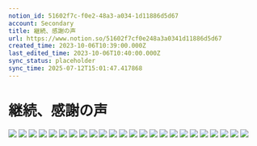 ```yaml
---
notion_id: 51602f7c-f0e2-48a3-a034-1d11886d5d67
account: Secondary
title: 継続、感謝の声
url: https://www.notion.so/51602f7cf0e248a3a0341d11886d5d67
created_time: 2023-10-06T10:39:00.000Z
last_edited_time: 2023-10-06T10:40:00.000Z
sync_status: placeholder
sync_time: 2025-07-12T15:01:47.417868
---
```

# 継続、感謝の声

![](https://prod-files-secure.s3.us-west-2.amazonaws.com/d58fe38c-a9d4-4466-aed9-85604b7b2c6d/f5410624-5d11-4325-a66e-08d9f35205c3/001.jpg?X-Amz-Algorithm=AWS4-HMAC-SHA256&X-Amz-Content-Sha256=UNSIGNED-PAYLOAD&X-Amz-Credential=ASIAZI2LB4664RE6PUG3%2F20250719%2Fus-west-2%2Fs3%2Faws4_request&X-Amz-Date=20250719T065757Z&X-Amz-Expires=3600&X-Amz-Security-Token=IQoJb3JpZ2luX2VjEIX%2F%2F%2F%2F%2F%2F%2F%2F%2F%2FwEaCXVzLXdlc3QtMiJHMEUCIFMO2i%2BRk9GR5ej3r3Ngl5SlR2D9mpDPTX5H%2FVdJUOoFAiEAy9ljw1ZBqyjA6rU8v8CjKgAM1y%2F%2FFwERTsGw3W8ARHIqiAQInv%2F%2F%2F%2F%2F%2F%2F%2F%2F%2FARAAGgw2Mzc0MjMxODM4MDUiDEdfNDgECfcw%2BVizcyrcA4WiFOQq8Nd3Sa3i7o6DONwKoIY5N%2BPEnVFrU4YqSGAOd9m19%2F8gxU35qUZmJWsXd%2FnMyvKHKG14H%2BnvRKSQ0KEWGDDJau7SIT0Izzfnt9xw4VkpLfts2Zhz1RqTxLKLcSfsYzq2W9F3VclZ97DYgxstUP49QP%2FOs0XSAf2jsp8vFnFZeSIanj6GeSlLNlqfgIidSxY8vH2lyeG6bqNThBrcWCt2oQIifCACdQ1Xp%2FkqNrd%2Bh7PZcw6haTKLurCncF5KyRAwyYvsLsibN6U2ljnAAA89ZjSC2rsfpV%2FMXkZjNXMOVIdHwKy1h0%2FhzdaOkbgAa%2BQ6y9PYM0LJsGgAfhdTU3nN7mx8MOh3Af5y0Ap25dWF2sDtW0krO48mHJ4RGIZMxxOC3QWHkIt6zP9N7gSuo73RsFMmYyTTbFcJNdOa5glArkoKv1nZu9CoclW0d2LU5RykkRcXIBcYW0MSdxd28CVHZhGGbKH0jHpwE%2FEqhMAzAr6xiMv9JN%2BssRVTevGTVvb8YJOB8BVGE5CzgQTpeSYG0OmjrCsFv0rUMfPVCWJPQ2LxOJrK9Kl3pMPXJoClXgq%2FaZeuDa9oeTX7gQukCGK41POMo7EYpvS%2BxDhTuqnXktWMmt%2FjvG%2BdMILG7MMGOqUBzuFZ7xkKjK8oOOMY1VdG00hUEuOARQYwqHvamh3%2BRzs%2B3VjQrh3Gl%2Fu0mGG8Zz5Fv%2BeQrzSD3cNkf55hn0w0%2FJmW0Dd0oHRriQ89h0RJBR4cbgvuusi3JpJEb7FSfZ0ueNdWyz6%2BH3OFx46icnQdN05Ko1fABtHOXPcZtagbhzv9D6rjdy3pkxCZk5ExMfbwL3yjWFj%2BPcuuVDLYqKEf2SXH%2FcNh&X-Amz-Signature=084068d9d81785da4fa9d51230a13d08ad9e1a007d5d1e111d771a612fd1ef8c&X-Amz-SignedHeaders=host&x-amz-checksum-mode=ENABLED&x-id=GetObject)
![](https://prod-files-secure.s3.us-west-2.amazonaws.com/d58fe38c-a9d4-4466-aed9-85604b7b2c6d/e653fc6a-ccb4-47d9-b55a-5d056064ec7b/002.jpg?X-Amz-Algorithm=AWS4-HMAC-SHA256&X-Amz-Content-Sha256=UNSIGNED-PAYLOAD&X-Amz-Credential=ASIAZI2LB4664RE6PUG3%2F20250719%2Fus-west-2%2Fs3%2Faws4_request&X-Amz-Date=20250719T065757Z&X-Amz-Expires=3600&X-Amz-Security-Token=IQoJb3JpZ2luX2VjEIX%2F%2F%2F%2F%2F%2F%2F%2F%2F%2FwEaCXVzLXdlc3QtMiJHMEUCIFMO2i%2BRk9GR5ej3r3Ngl5SlR2D9mpDPTX5H%2FVdJUOoFAiEAy9ljw1ZBqyjA6rU8v8CjKgAM1y%2F%2FFwERTsGw3W8ARHIqiAQInv%2F%2F%2F%2F%2F%2F%2F%2F%2F%2FARAAGgw2Mzc0MjMxODM4MDUiDEdfNDgECfcw%2BVizcyrcA4WiFOQq8Nd3Sa3i7o6DONwKoIY5N%2BPEnVFrU4YqSGAOd9m19%2F8gxU35qUZmJWsXd%2FnMyvKHKG14H%2BnvRKSQ0KEWGDDJau7SIT0Izzfnt9xw4VkpLfts2Zhz1RqTxLKLcSfsYzq2W9F3VclZ97DYgxstUP49QP%2FOs0XSAf2jsp8vFnFZeSIanj6GeSlLNlqfgIidSxY8vH2lyeG6bqNThBrcWCt2oQIifCACdQ1Xp%2FkqNrd%2Bh7PZcw6haTKLurCncF5KyRAwyYvsLsibN6U2ljnAAA89ZjSC2rsfpV%2FMXkZjNXMOVIdHwKy1h0%2FhzdaOkbgAa%2BQ6y9PYM0LJsGgAfhdTU3nN7mx8MOh3Af5y0Ap25dWF2sDtW0krO48mHJ4RGIZMxxOC3QWHkIt6zP9N7gSuo73RsFMmYyTTbFcJNdOa5glArkoKv1nZu9CoclW0d2LU5RykkRcXIBcYW0MSdxd28CVHZhGGbKH0jHpwE%2FEqhMAzAr6xiMv9JN%2BssRVTevGTVvb8YJOB8BVGE5CzgQTpeSYG0OmjrCsFv0rUMfPVCWJPQ2LxOJrK9Kl3pMPXJoClXgq%2FaZeuDa9oeTX7gQukCGK41POMo7EYpvS%2BxDhTuqnXktWMmt%2FjvG%2BdMILG7MMGOqUBzuFZ7xkKjK8oOOMY1VdG00hUEuOARQYwqHvamh3%2BRzs%2B3VjQrh3Gl%2Fu0mGG8Zz5Fv%2BeQrzSD3cNkf55hn0w0%2FJmW0Dd0oHRriQ89h0RJBR4cbgvuusi3JpJEb7FSfZ0ueNdWyz6%2BH3OFx46icnQdN05Ko1fABtHOXPcZtagbhzv9D6rjdy3pkxCZk5ExMfbwL3yjWFj%2BPcuuVDLYqKEf2SXH%2FcNh&X-Amz-Signature=507809dfa2ad2a910db81599099de8b2561574924e5531279ad4e2c6c8f7c3b5&X-Amz-SignedHeaders=host&x-amz-checksum-mode=ENABLED&x-id=GetObject)
![](https://prod-files-secure.s3.us-west-2.amazonaws.com/d58fe38c-a9d4-4466-aed9-85604b7b2c6d/b6d9ce8f-3d23-442c-9239-34863faf55f9/003.jpg?X-Amz-Algorithm=AWS4-HMAC-SHA256&X-Amz-Content-Sha256=UNSIGNED-PAYLOAD&X-Amz-Credential=ASIAZI2LB4664RE6PUG3%2F20250719%2Fus-west-2%2Fs3%2Faws4_request&X-Amz-Date=20250719T065757Z&X-Amz-Expires=3600&X-Amz-Security-Token=IQoJb3JpZ2luX2VjEIX%2F%2F%2F%2F%2F%2F%2F%2F%2F%2FwEaCXVzLXdlc3QtMiJHMEUCIFMO2i%2BRk9GR5ej3r3Ngl5SlR2D9mpDPTX5H%2FVdJUOoFAiEAy9ljw1ZBqyjA6rU8v8CjKgAM1y%2F%2FFwERTsGw3W8ARHIqiAQInv%2F%2F%2F%2F%2F%2F%2F%2F%2F%2FARAAGgw2Mzc0MjMxODM4MDUiDEdfNDgECfcw%2BVizcyrcA4WiFOQq8Nd3Sa3i7o6DONwKoIY5N%2BPEnVFrU4YqSGAOd9m19%2F8gxU35qUZmJWsXd%2FnMyvKHKG14H%2BnvRKSQ0KEWGDDJau7SIT0Izzfnt9xw4VkpLfts2Zhz1RqTxLKLcSfsYzq2W9F3VclZ97DYgxstUP49QP%2FOs0XSAf2jsp8vFnFZeSIanj6GeSlLNlqfgIidSxY8vH2lyeG6bqNThBrcWCt2oQIifCACdQ1Xp%2FkqNrd%2Bh7PZcw6haTKLurCncF5KyRAwyYvsLsibN6U2ljnAAA89ZjSC2rsfpV%2FMXkZjNXMOVIdHwKy1h0%2FhzdaOkbgAa%2BQ6y9PYM0LJsGgAfhdTU3nN7mx8MOh3Af5y0Ap25dWF2sDtW0krO48mHJ4RGIZMxxOC3QWHkIt6zP9N7gSuo73RsFMmYyTTbFcJNdOa5glArkoKv1nZu9CoclW0d2LU5RykkRcXIBcYW0MSdxd28CVHZhGGbKH0jHpwE%2FEqhMAzAr6xiMv9JN%2BssRVTevGTVvb8YJOB8BVGE5CzgQTpeSYG0OmjrCsFv0rUMfPVCWJPQ2LxOJrK9Kl3pMPXJoClXgq%2FaZeuDa9oeTX7gQukCGK41POMo7EYpvS%2BxDhTuqnXktWMmt%2FjvG%2BdMILG7MMGOqUBzuFZ7xkKjK8oOOMY1VdG00hUEuOARQYwqHvamh3%2BRzs%2B3VjQrh3Gl%2Fu0mGG8Zz5Fv%2BeQrzSD3cNkf55hn0w0%2FJmW0Dd0oHRriQ89h0RJBR4cbgvuusi3JpJEb7FSfZ0ueNdWyz6%2BH3OFx46icnQdN05Ko1fABtHOXPcZtagbhzv9D6rjdy3pkxCZk5ExMfbwL3yjWFj%2BPcuuVDLYqKEf2SXH%2FcNh&X-Amz-Signature=679db0605108ce881b45adfc329723511e7188356c52b7fb3e6f90f618b29bbe&X-Amz-SignedHeaders=host&x-amz-checksum-mode=ENABLED&x-id=GetObject)
![](https://prod-files-secure.s3.us-west-2.amazonaws.com/d58fe38c-a9d4-4466-aed9-85604b7b2c6d/1c5ab23b-6402-4801-92a5-1d08f1f33a8d/004.jpg?X-Amz-Algorithm=AWS4-HMAC-SHA256&X-Amz-Content-Sha256=UNSIGNED-PAYLOAD&X-Amz-Credential=ASIAZI2LB4664RE6PUG3%2F20250719%2Fus-west-2%2Fs3%2Faws4_request&X-Amz-Date=20250719T065757Z&X-Amz-Expires=3600&X-Amz-Security-Token=IQoJb3JpZ2luX2VjEIX%2F%2F%2F%2F%2F%2F%2F%2F%2F%2FwEaCXVzLXdlc3QtMiJHMEUCIFMO2i%2BRk9GR5ej3r3Ngl5SlR2D9mpDPTX5H%2FVdJUOoFAiEAy9ljw1ZBqyjA6rU8v8CjKgAM1y%2F%2FFwERTsGw3W8ARHIqiAQInv%2F%2F%2F%2F%2F%2F%2F%2F%2F%2FARAAGgw2Mzc0MjMxODM4MDUiDEdfNDgECfcw%2BVizcyrcA4WiFOQq8Nd3Sa3i7o6DONwKoIY5N%2BPEnVFrU4YqSGAOd9m19%2F8gxU35qUZmJWsXd%2FnMyvKHKG14H%2BnvRKSQ0KEWGDDJau7SIT0Izzfnt9xw4VkpLfts2Zhz1RqTxLKLcSfsYzq2W9F3VclZ97DYgxstUP49QP%2FOs0XSAf2jsp8vFnFZeSIanj6GeSlLNlqfgIidSxY8vH2lyeG6bqNThBrcWCt2oQIifCACdQ1Xp%2FkqNrd%2Bh7PZcw6haTKLurCncF5KyRAwyYvsLsibN6U2ljnAAA89ZjSC2rsfpV%2FMXkZjNXMOVIdHwKy1h0%2FhzdaOkbgAa%2BQ6y9PYM0LJsGgAfhdTU3nN7mx8MOh3Af5y0Ap25dWF2sDtW0krO48mHJ4RGIZMxxOC3QWHkIt6zP9N7gSuo73RsFMmYyTTbFcJNdOa5glArkoKv1nZu9CoclW0d2LU5RykkRcXIBcYW0MSdxd28CVHZhGGbKH0jHpwE%2FEqhMAzAr6xiMv9JN%2BssRVTevGTVvb8YJOB8BVGE5CzgQTpeSYG0OmjrCsFv0rUMfPVCWJPQ2LxOJrK9Kl3pMPXJoClXgq%2FaZeuDa9oeTX7gQukCGK41POMo7EYpvS%2BxDhTuqnXktWMmt%2FjvG%2BdMILG7MMGOqUBzuFZ7xkKjK8oOOMY1VdG00hUEuOARQYwqHvamh3%2BRzs%2B3VjQrh3Gl%2Fu0mGG8Zz5Fv%2BeQrzSD3cNkf55hn0w0%2FJmW0Dd0oHRriQ89h0RJBR4cbgvuusi3JpJEb7FSfZ0ueNdWyz6%2BH3OFx46icnQdN05Ko1fABtHOXPcZtagbhzv9D6rjdy3pkxCZk5ExMfbwL3yjWFj%2BPcuuVDLYqKEf2SXH%2FcNh&X-Amz-Signature=990631561478d4b26bd4d22119aaff0489549bf9398d97c2107976f82a4b7b73&X-Amz-SignedHeaders=host&x-amz-checksum-mode=ENABLED&x-id=GetObject)
![](https://prod-files-secure.s3.us-west-2.amazonaws.com/d58fe38c-a9d4-4466-aed9-85604b7b2c6d/c1743cb2-eea7-48a6-80a2-d0293812ddd7/005.jpg?X-Amz-Algorithm=AWS4-HMAC-SHA256&X-Amz-Content-Sha256=UNSIGNED-PAYLOAD&X-Amz-Credential=ASIAZI2LB4664RE6PUG3%2F20250719%2Fus-west-2%2Fs3%2Faws4_request&X-Amz-Date=20250719T065757Z&X-Amz-Expires=3600&X-Amz-Security-Token=IQoJb3JpZ2luX2VjEIX%2F%2F%2F%2F%2F%2F%2F%2F%2F%2FwEaCXVzLXdlc3QtMiJHMEUCIFMO2i%2BRk9GR5ej3r3Ngl5SlR2D9mpDPTX5H%2FVdJUOoFAiEAy9ljw1ZBqyjA6rU8v8CjKgAM1y%2F%2FFwERTsGw3W8ARHIqiAQInv%2F%2F%2F%2F%2F%2F%2F%2F%2F%2FARAAGgw2Mzc0MjMxODM4MDUiDEdfNDgECfcw%2BVizcyrcA4WiFOQq8Nd3Sa3i7o6DONwKoIY5N%2BPEnVFrU4YqSGAOd9m19%2F8gxU35qUZmJWsXd%2FnMyvKHKG14H%2BnvRKSQ0KEWGDDJau7SIT0Izzfnt9xw4VkpLfts2Zhz1RqTxLKLcSfsYzq2W9F3VclZ97DYgxstUP49QP%2FOs0XSAf2jsp8vFnFZeSIanj6GeSlLNlqfgIidSxY8vH2lyeG6bqNThBrcWCt2oQIifCACdQ1Xp%2FkqNrd%2Bh7PZcw6haTKLurCncF5KyRAwyYvsLsibN6U2ljnAAA89ZjSC2rsfpV%2FMXkZjNXMOVIdHwKy1h0%2FhzdaOkbgAa%2BQ6y9PYM0LJsGgAfhdTU3nN7mx8MOh3Af5y0Ap25dWF2sDtW0krO48mHJ4RGIZMxxOC3QWHkIt6zP9N7gSuo73RsFMmYyTTbFcJNdOa5glArkoKv1nZu9CoclW0d2LU5RykkRcXIBcYW0MSdxd28CVHZhGGbKH0jHpwE%2FEqhMAzAr6xiMv9JN%2BssRVTevGTVvb8YJOB8BVGE5CzgQTpeSYG0OmjrCsFv0rUMfPVCWJPQ2LxOJrK9Kl3pMPXJoClXgq%2FaZeuDa9oeTX7gQukCGK41POMo7EYpvS%2BxDhTuqnXktWMmt%2FjvG%2BdMILG7MMGOqUBzuFZ7xkKjK8oOOMY1VdG00hUEuOARQYwqHvamh3%2BRzs%2B3VjQrh3Gl%2Fu0mGG8Zz5Fv%2BeQrzSD3cNkf55hn0w0%2FJmW0Dd0oHRriQ89h0RJBR4cbgvuusi3JpJEb7FSfZ0ueNdWyz6%2BH3OFx46icnQdN05Ko1fABtHOXPcZtagbhzv9D6rjdy3pkxCZk5ExMfbwL3yjWFj%2BPcuuVDLYqKEf2SXH%2FcNh&X-Amz-Signature=0884e8462daa59b3cc1a3c3331f8b047ceb2344c23bcbde14237e94ad94f898c&X-Amz-SignedHeaders=host&x-amz-checksum-mode=ENABLED&x-id=GetObject)
![](https://prod-files-secure.s3.us-west-2.amazonaws.com/d58fe38c-a9d4-4466-aed9-85604b7b2c6d/d24e7569-2e59-4a95-b60e-d933f211ba00/006.jpg?X-Amz-Algorithm=AWS4-HMAC-SHA256&X-Amz-Content-Sha256=UNSIGNED-PAYLOAD&X-Amz-Credential=ASIAZI2LB4664RE6PUG3%2F20250719%2Fus-west-2%2Fs3%2Faws4_request&X-Amz-Date=20250719T065757Z&X-Amz-Expires=3600&X-Amz-Security-Token=IQoJb3JpZ2luX2VjEIX%2F%2F%2F%2F%2F%2F%2F%2F%2F%2FwEaCXVzLXdlc3QtMiJHMEUCIFMO2i%2BRk9GR5ej3r3Ngl5SlR2D9mpDPTX5H%2FVdJUOoFAiEAy9ljw1ZBqyjA6rU8v8CjKgAM1y%2F%2FFwERTsGw3W8ARHIqiAQInv%2F%2F%2F%2F%2F%2F%2F%2F%2F%2FARAAGgw2Mzc0MjMxODM4MDUiDEdfNDgECfcw%2BVizcyrcA4WiFOQq8Nd3Sa3i7o6DONwKoIY5N%2BPEnVFrU4YqSGAOd9m19%2F8gxU35qUZmJWsXd%2FnMyvKHKG14H%2BnvRKSQ0KEWGDDJau7SIT0Izzfnt9xw4VkpLfts2Zhz1RqTxLKLcSfsYzq2W9F3VclZ97DYgxstUP49QP%2FOs0XSAf2jsp8vFnFZeSIanj6GeSlLNlqfgIidSxY8vH2lyeG6bqNThBrcWCt2oQIifCACdQ1Xp%2FkqNrd%2Bh7PZcw6haTKLurCncF5KyRAwyYvsLsibN6U2ljnAAA89ZjSC2rsfpV%2FMXkZjNXMOVIdHwKy1h0%2FhzdaOkbgAa%2BQ6y9PYM0LJsGgAfhdTU3nN7mx8MOh3Af5y0Ap25dWF2sDtW0krO48mHJ4RGIZMxxOC3QWHkIt6zP9N7gSuo73RsFMmYyTTbFcJNdOa5glArkoKv1nZu9CoclW0d2LU5RykkRcXIBcYW0MSdxd28CVHZhGGbKH0jHpwE%2FEqhMAzAr6xiMv9JN%2BssRVTevGTVvb8YJOB8BVGE5CzgQTpeSYG0OmjrCsFv0rUMfPVCWJPQ2LxOJrK9Kl3pMPXJoClXgq%2FaZeuDa9oeTX7gQukCGK41POMo7EYpvS%2BxDhTuqnXktWMmt%2FjvG%2BdMILG7MMGOqUBzuFZ7xkKjK8oOOMY1VdG00hUEuOARQYwqHvamh3%2BRzs%2B3VjQrh3Gl%2Fu0mGG8Zz5Fv%2BeQrzSD3cNkf55hn0w0%2FJmW0Dd0oHRriQ89h0RJBR4cbgvuusi3JpJEb7FSfZ0ueNdWyz6%2BH3OFx46icnQdN05Ko1fABtHOXPcZtagbhzv9D6rjdy3pkxCZk5ExMfbwL3yjWFj%2BPcuuVDLYqKEf2SXH%2FcNh&X-Amz-Signature=e77e55e2d4135683488b94db55163af0b846b43a39ee5605255529a3c032e1fe&X-Amz-SignedHeaders=host&x-amz-checksum-mode=ENABLED&x-id=GetObject)
![](https://prod-files-secure.s3.us-west-2.amazonaws.com/d58fe38c-a9d4-4466-aed9-85604b7b2c6d/9904c4e3-d964-491b-82de-9aa8ba95297b/007.jpg?X-Amz-Algorithm=AWS4-HMAC-SHA256&X-Amz-Content-Sha256=UNSIGNED-PAYLOAD&X-Amz-Credential=ASIAZI2LB4664RE6PUG3%2F20250719%2Fus-west-2%2Fs3%2Faws4_request&X-Amz-Date=20250719T065757Z&X-Amz-Expires=3600&X-Amz-Security-Token=IQoJb3JpZ2luX2VjEIX%2F%2F%2F%2F%2F%2F%2F%2F%2F%2FwEaCXVzLXdlc3QtMiJHMEUCIFMO2i%2BRk9GR5ej3r3Ngl5SlR2D9mpDPTX5H%2FVdJUOoFAiEAy9ljw1ZBqyjA6rU8v8CjKgAM1y%2F%2FFwERTsGw3W8ARHIqiAQInv%2F%2F%2F%2F%2F%2F%2F%2F%2F%2FARAAGgw2Mzc0MjMxODM4MDUiDEdfNDgECfcw%2BVizcyrcA4WiFOQq8Nd3Sa3i7o6DONwKoIY5N%2BPEnVFrU4YqSGAOd9m19%2F8gxU35qUZmJWsXd%2FnMyvKHKG14H%2BnvRKSQ0KEWGDDJau7SIT0Izzfnt9xw4VkpLfts2Zhz1RqTxLKLcSfsYzq2W9F3VclZ97DYgxstUP49QP%2FOs0XSAf2jsp8vFnFZeSIanj6GeSlLNlqfgIidSxY8vH2lyeG6bqNThBrcWCt2oQIifCACdQ1Xp%2FkqNrd%2Bh7PZcw6haTKLurCncF5KyRAwyYvsLsibN6U2ljnAAA89ZjSC2rsfpV%2FMXkZjNXMOVIdHwKy1h0%2FhzdaOkbgAa%2BQ6y9PYM0LJsGgAfhdTU3nN7mx8MOh3Af5y0Ap25dWF2sDtW0krO48mHJ4RGIZMxxOC3QWHkIt6zP9N7gSuo73RsFMmYyTTbFcJNdOa5glArkoKv1nZu9CoclW0d2LU5RykkRcXIBcYW0MSdxd28CVHZhGGbKH0jHpwE%2FEqhMAzAr6xiMv9JN%2BssRVTevGTVvb8YJOB8BVGE5CzgQTpeSYG0OmjrCsFv0rUMfPVCWJPQ2LxOJrK9Kl3pMPXJoClXgq%2FaZeuDa9oeTX7gQukCGK41POMo7EYpvS%2BxDhTuqnXktWMmt%2FjvG%2BdMILG7MMGOqUBzuFZ7xkKjK8oOOMY1VdG00hUEuOARQYwqHvamh3%2BRzs%2B3VjQrh3Gl%2Fu0mGG8Zz5Fv%2BeQrzSD3cNkf55hn0w0%2FJmW0Dd0oHRriQ89h0RJBR4cbgvuusi3JpJEb7FSfZ0ueNdWyz6%2BH3OFx46icnQdN05Ko1fABtHOXPcZtagbhzv9D6rjdy3pkxCZk5ExMfbwL3yjWFj%2BPcuuVDLYqKEf2SXH%2FcNh&X-Amz-Signature=076b5291b8811e0ffa5fcab561d63acd05f5d59aa0f2d558e3eeb2c766334360&X-Amz-SignedHeaders=host&x-amz-checksum-mode=ENABLED&x-id=GetObject)
![](https://prod-files-secure.s3.us-west-2.amazonaws.com/d58fe38c-a9d4-4466-aed9-85604b7b2c6d/10d59b9d-119f-433a-87e6-4145862b162a/008.jpg?X-Amz-Algorithm=AWS4-HMAC-SHA256&X-Amz-Content-Sha256=UNSIGNED-PAYLOAD&X-Amz-Credential=ASIAZI2LB4664RE6PUG3%2F20250719%2Fus-west-2%2Fs3%2Faws4_request&X-Amz-Date=20250719T065757Z&X-Amz-Expires=3600&X-Amz-Security-Token=IQoJb3JpZ2luX2VjEIX%2F%2F%2F%2F%2F%2F%2F%2F%2F%2FwEaCXVzLXdlc3QtMiJHMEUCIFMO2i%2BRk9GR5ej3r3Ngl5SlR2D9mpDPTX5H%2FVdJUOoFAiEAy9ljw1ZBqyjA6rU8v8CjKgAM1y%2F%2FFwERTsGw3W8ARHIqiAQInv%2F%2F%2F%2F%2F%2F%2F%2F%2F%2FARAAGgw2Mzc0MjMxODM4MDUiDEdfNDgECfcw%2BVizcyrcA4WiFOQq8Nd3Sa3i7o6DONwKoIY5N%2BPEnVFrU4YqSGAOd9m19%2F8gxU35qUZmJWsXd%2FnMyvKHKG14H%2BnvRKSQ0KEWGDDJau7SIT0Izzfnt9xw4VkpLfts2Zhz1RqTxLKLcSfsYzq2W9F3VclZ97DYgxstUP49QP%2FOs0XSAf2jsp8vFnFZeSIanj6GeSlLNlqfgIidSxY8vH2lyeG6bqNThBrcWCt2oQIifCACdQ1Xp%2FkqNrd%2Bh7PZcw6haTKLurCncF5KyRAwyYvsLsibN6U2ljnAAA89ZjSC2rsfpV%2FMXkZjNXMOVIdHwKy1h0%2FhzdaOkbgAa%2BQ6y9PYM0LJsGgAfhdTU3nN7mx8MOh3Af5y0Ap25dWF2sDtW0krO48mHJ4RGIZMxxOC3QWHkIt6zP9N7gSuo73RsFMmYyTTbFcJNdOa5glArkoKv1nZu9CoclW0d2LU5RykkRcXIBcYW0MSdxd28CVHZhGGbKH0jHpwE%2FEqhMAzAr6xiMv9JN%2BssRVTevGTVvb8YJOB8BVGE5CzgQTpeSYG0OmjrCsFv0rUMfPVCWJPQ2LxOJrK9Kl3pMPXJoClXgq%2FaZeuDa9oeTX7gQukCGK41POMo7EYpvS%2BxDhTuqnXktWMmt%2FjvG%2BdMILG7MMGOqUBzuFZ7xkKjK8oOOMY1VdG00hUEuOARQYwqHvamh3%2BRzs%2B3VjQrh3Gl%2Fu0mGG8Zz5Fv%2BeQrzSD3cNkf55hn0w0%2FJmW0Dd0oHRriQ89h0RJBR4cbgvuusi3JpJEb7FSfZ0ueNdWyz6%2BH3OFx46icnQdN05Ko1fABtHOXPcZtagbhzv9D6rjdy3pkxCZk5ExMfbwL3yjWFj%2BPcuuVDLYqKEf2SXH%2FcNh&X-Amz-Signature=c7c0c83129ff16a0a3c372f7126043304aa71618b9e0fa2ddd5a138dae8430ae&X-Amz-SignedHeaders=host&x-amz-checksum-mode=ENABLED&x-id=GetObject)
![](https://prod-files-secure.s3.us-west-2.amazonaws.com/d58fe38c-a9d4-4466-aed9-85604b7b2c6d/70d42585-b371-4830-91bf-f68e02924dcf/009.jpg?X-Amz-Algorithm=AWS4-HMAC-SHA256&X-Amz-Content-Sha256=UNSIGNED-PAYLOAD&X-Amz-Credential=ASIAZI2LB4664RE6PUG3%2F20250719%2Fus-west-2%2Fs3%2Faws4_request&X-Amz-Date=20250719T065757Z&X-Amz-Expires=3600&X-Amz-Security-Token=IQoJb3JpZ2luX2VjEIX%2F%2F%2F%2F%2F%2F%2F%2F%2F%2FwEaCXVzLXdlc3QtMiJHMEUCIFMO2i%2BRk9GR5ej3r3Ngl5SlR2D9mpDPTX5H%2FVdJUOoFAiEAy9ljw1ZBqyjA6rU8v8CjKgAM1y%2F%2FFwERTsGw3W8ARHIqiAQInv%2F%2F%2F%2F%2F%2F%2F%2F%2F%2FARAAGgw2Mzc0MjMxODM4MDUiDEdfNDgECfcw%2BVizcyrcA4WiFOQq8Nd3Sa3i7o6DONwKoIY5N%2BPEnVFrU4YqSGAOd9m19%2F8gxU35qUZmJWsXd%2FnMyvKHKG14H%2BnvRKSQ0KEWGDDJau7SIT0Izzfnt9xw4VkpLfts2Zhz1RqTxLKLcSfsYzq2W9F3VclZ97DYgxstUP49QP%2FOs0XSAf2jsp8vFnFZeSIanj6GeSlLNlqfgIidSxY8vH2lyeG6bqNThBrcWCt2oQIifCACdQ1Xp%2FkqNrd%2Bh7PZcw6haTKLurCncF5KyRAwyYvsLsibN6U2ljnAAA89ZjSC2rsfpV%2FMXkZjNXMOVIdHwKy1h0%2FhzdaOkbgAa%2BQ6y9PYM0LJsGgAfhdTU3nN7mx8MOh3Af5y0Ap25dWF2sDtW0krO48mHJ4RGIZMxxOC3QWHkIt6zP9N7gSuo73RsFMmYyTTbFcJNdOa5glArkoKv1nZu9CoclW0d2LU5RykkRcXIBcYW0MSdxd28CVHZhGGbKH0jHpwE%2FEqhMAzAr6xiMv9JN%2BssRVTevGTVvb8YJOB8BVGE5CzgQTpeSYG0OmjrCsFv0rUMfPVCWJPQ2LxOJrK9Kl3pMPXJoClXgq%2FaZeuDa9oeTX7gQukCGK41POMo7EYpvS%2BxDhTuqnXktWMmt%2FjvG%2BdMILG7MMGOqUBzuFZ7xkKjK8oOOMY1VdG00hUEuOARQYwqHvamh3%2BRzs%2B3VjQrh3Gl%2Fu0mGG8Zz5Fv%2BeQrzSD3cNkf55hn0w0%2FJmW0Dd0oHRriQ89h0RJBR4cbgvuusi3JpJEb7FSfZ0ueNdWyz6%2BH3OFx46icnQdN05Ko1fABtHOXPcZtagbhzv9D6rjdy3pkxCZk5ExMfbwL3yjWFj%2BPcuuVDLYqKEf2SXH%2FcNh&X-Amz-Signature=4fae23be87cf442a3697a459cc7901505ec8bd1f29418d0c0f24820b95288f6a&X-Amz-SignedHeaders=host&x-amz-checksum-mode=ENABLED&x-id=GetObject)
![](https://prod-files-secure.s3.us-west-2.amazonaws.com/d58fe38c-a9d4-4466-aed9-85604b7b2c6d/0c6f5f95-c2ae-4ba9-b0c0-46413b5a0c4e/010.jpg?X-Amz-Algorithm=AWS4-HMAC-SHA256&X-Amz-Content-Sha256=UNSIGNED-PAYLOAD&X-Amz-Credential=ASIAZI2LB4664RE6PUG3%2F20250719%2Fus-west-2%2Fs3%2Faws4_request&X-Amz-Date=20250719T065757Z&X-Amz-Expires=3600&X-Amz-Security-Token=IQoJb3JpZ2luX2VjEIX%2F%2F%2F%2F%2F%2F%2F%2F%2F%2FwEaCXVzLXdlc3QtMiJHMEUCIFMO2i%2BRk9GR5ej3r3Ngl5SlR2D9mpDPTX5H%2FVdJUOoFAiEAy9ljw1ZBqyjA6rU8v8CjKgAM1y%2F%2FFwERTsGw3W8ARHIqiAQInv%2F%2F%2F%2F%2F%2F%2F%2F%2F%2FARAAGgw2Mzc0MjMxODM4MDUiDEdfNDgECfcw%2BVizcyrcA4WiFOQq8Nd3Sa3i7o6DONwKoIY5N%2BPEnVFrU4YqSGAOd9m19%2F8gxU35qUZmJWsXd%2FnMyvKHKG14H%2BnvRKSQ0KEWGDDJau7SIT0Izzfnt9xw4VkpLfts2Zhz1RqTxLKLcSfsYzq2W9F3VclZ97DYgxstUP49QP%2FOs0XSAf2jsp8vFnFZeSIanj6GeSlLNlqfgIidSxY8vH2lyeG6bqNThBrcWCt2oQIifCACdQ1Xp%2FkqNrd%2Bh7PZcw6haTKLurCncF5KyRAwyYvsLsibN6U2ljnAAA89ZjSC2rsfpV%2FMXkZjNXMOVIdHwKy1h0%2FhzdaOkbgAa%2BQ6y9PYM0LJsGgAfhdTU3nN7mx8MOh3Af5y0Ap25dWF2sDtW0krO48mHJ4RGIZMxxOC3QWHkIt6zP9N7gSuo73RsFMmYyTTbFcJNdOa5glArkoKv1nZu9CoclW0d2LU5RykkRcXIBcYW0MSdxd28CVHZhGGbKH0jHpwE%2FEqhMAzAr6xiMv9JN%2BssRVTevGTVvb8YJOB8BVGE5CzgQTpeSYG0OmjrCsFv0rUMfPVCWJPQ2LxOJrK9Kl3pMPXJoClXgq%2FaZeuDa9oeTX7gQukCGK41POMo7EYpvS%2BxDhTuqnXktWMmt%2FjvG%2BdMILG7MMGOqUBzuFZ7xkKjK8oOOMY1VdG00hUEuOARQYwqHvamh3%2BRzs%2B3VjQrh3Gl%2Fu0mGG8Zz5Fv%2BeQrzSD3cNkf55hn0w0%2FJmW0Dd0oHRriQ89h0RJBR4cbgvuusi3JpJEb7FSfZ0ueNdWyz6%2BH3OFx46icnQdN05Ko1fABtHOXPcZtagbhzv9D6rjdy3pkxCZk5ExMfbwL3yjWFj%2BPcuuVDLYqKEf2SXH%2FcNh&X-Amz-Signature=c4c161dc987f579ad4dd40d5ac5419390d215e61b84c56c4157dfa56023083cc&X-Amz-SignedHeaders=host&x-amz-checksum-mode=ENABLED&x-id=GetObject)
![](https://prod-files-secure.s3.us-west-2.amazonaws.com/d58fe38c-a9d4-4466-aed9-85604b7b2c6d/9fcdcd1d-78e5-46f9-b325-1e388c88cb36/011.jpg?X-Amz-Algorithm=AWS4-HMAC-SHA256&X-Amz-Content-Sha256=UNSIGNED-PAYLOAD&X-Amz-Credential=ASIAZI2LB4664RE6PUG3%2F20250719%2Fus-west-2%2Fs3%2Faws4_request&X-Amz-Date=20250719T065757Z&X-Amz-Expires=3600&X-Amz-Security-Token=IQoJb3JpZ2luX2VjEIX%2F%2F%2F%2F%2F%2F%2F%2F%2F%2FwEaCXVzLXdlc3QtMiJHMEUCIFMO2i%2BRk9GR5ej3r3Ngl5SlR2D9mpDPTX5H%2FVdJUOoFAiEAy9ljw1ZBqyjA6rU8v8CjKgAM1y%2F%2FFwERTsGw3W8ARHIqiAQInv%2F%2F%2F%2F%2F%2F%2F%2F%2F%2FARAAGgw2Mzc0MjMxODM4MDUiDEdfNDgECfcw%2BVizcyrcA4WiFOQq8Nd3Sa3i7o6DONwKoIY5N%2BPEnVFrU4YqSGAOd9m19%2F8gxU35qUZmJWsXd%2FnMyvKHKG14H%2BnvRKSQ0KEWGDDJau7SIT0Izzfnt9xw4VkpLfts2Zhz1RqTxLKLcSfsYzq2W9F3VclZ97DYgxstUP49QP%2FOs0XSAf2jsp8vFnFZeSIanj6GeSlLNlqfgIidSxY8vH2lyeG6bqNThBrcWCt2oQIifCACdQ1Xp%2FkqNrd%2Bh7PZcw6haTKLurCncF5KyRAwyYvsLsibN6U2ljnAAA89ZjSC2rsfpV%2FMXkZjNXMOVIdHwKy1h0%2FhzdaOkbgAa%2BQ6y9PYM0LJsGgAfhdTU3nN7mx8MOh3Af5y0Ap25dWF2sDtW0krO48mHJ4RGIZMxxOC3QWHkIt6zP9N7gSuo73RsFMmYyTTbFcJNdOa5glArkoKv1nZu9CoclW0d2LU5RykkRcXIBcYW0MSdxd28CVHZhGGbKH0jHpwE%2FEqhMAzAr6xiMv9JN%2BssRVTevGTVvb8YJOB8BVGE5CzgQTpeSYG0OmjrCsFv0rUMfPVCWJPQ2LxOJrK9Kl3pMPXJoClXgq%2FaZeuDa9oeTX7gQukCGK41POMo7EYpvS%2BxDhTuqnXktWMmt%2FjvG%2BdMILG7MMGOqUBzuFZ7xkKjK8oOOMY1VdG00hUEuOARQYwqHvamh3%2BRzs%2B3VjQrh3Gl%2Fu0mGG8Zz5Fv%2BeQrzSD3cNkf55hn0w0%2FJmW0Dd0oHRriQ89h0RJBR4cbgvuusi3JpJEb7FSfZ0ueNdWyz6%2BH3OFx46icnQdN05Ko1fABtHOXPcZtagbhzv9D6rjdy3pkxCZk5ExMfbwL3yjWFj%2BPcuuVDLYqKEf2SXH%2FcNh&X-Amz-Signature=f59dccda10e24c23ab526d66976a6e6e6a5535a0c4cbdfe9d7fe054d0e92bb1a&X-Amz-SignedHeaders=host&x-amz-checksum-mode=ENABLED&x-id=GetObject)
![](https://prod-files-secure.s3.us-west-2.amazonaws.com/d58fe38c-a9d4-4466-aed9-85604b7b2c6d/f945e1fd-bca4-431a-81ff-9c7d7b589a6a/012.jpg?X-Amz-Algorithm=AWS4-HMAC-SHA256&X-Amz-Content-Sha256=UNSIGNED-PAYLOAD&X-Amz-Credential=ASIAZI2LB4664RE6PUG3%2F20250719%2Fus-west-2%2Fs3%2Faws4_request&X-Amz-Date=20250719T065757Z&X-Amz-Expires=3600&X-Amz-Security-Token=IQoJb3JpZ2luX2VjEIX%2F%2F%2F%2F%2F%2F%2F%2F%2F%2FwEaCXVzLXdlc3QtMiJHMEUCIFMO2i%2BRk9GR5ej3r3Ngl5SlR2D9mpDPTX5H%2FVdJUOoFAiEAy9ljw1ZBqyjA6rU8v8CjKgAM1y%2F%2FFwERTsGw3W8ARHIqiAQInv%2F%2F%2F%2F%2F%2F%2F%2F%2F%2FARAAGgw2Mzc0MjMxODM4MDUiDEdfNDgECfcw%2BVizcyrcA4WiFOQq8Nd3Sa3i7o6DONwKoIY5N%2BPEnVFrU4YqSGAOd9m19%2F8gxU35qUZmJWsXd%2FnMyvKHKG14H%2BnvRKSQ0KEWGDDJau7SIT0Izzfnt9xw4VkpLfts2Zhz1RqTxLKLcSfsYzq2W9F3VclZ97DYgxstUP49QP%2FOs0XSAf2jsp8vFnFZeSIanj6GeSlLNlqfgIidSxY8vH2lyeG6bqNThBrcWCt2oQIifCACdQ1Xp%2FkqNrd%2Bh7PZcw6haTKLurCncF5KyRAwyYvsLsibN6U2ljnAAA89ZjSC2rsfpV%2FMXkZjNXMOVIdHwKy1h0%2FhzdaOkbgAa%2BQ6y9PYM0LJsGgAfhdTU3nN7mx8MOh3Af5y0Ap25dWF2sDtW0krO48mHJ4RGIZMxxOC3QWHkIt6zP9N7gSuo73RsFMmYyTTbFcJNdOa5glArkoKv1nZu9CoclW0d2LU5RykkRcXIBcYW0MSdxd28CVHZhGGbKH0jHpwE%2FEqhMAzAr6xiMv9JN%2BssRVTevGTVvb8YJOB8BVGE5CzgQTpeSYG0OmjrCsFv0rUMfPVCWJPQ2LxOJrK9Kl3pMPXJoClXgq%2FaZeuDa9oeTX7gQukCGK41POMo7EYpvS%2BxDhTuqnXktWMmt%2FjvG%2BdMILG7MMGOqUBzuFZ7xkKjK8oOOMY1VdG00hUEuOARQYwqHvamh3%2BRzs%2B3VjQrh3Gl%2Fu0mGG8Zz5Fv%2BeQrzSD3cNkf55hn0w0%2FJmW0Dd0oHRriQ89h0RJBR4cbgvuusi3JpJEb7FSfZ0ueNdWyz6%2BH3OFx46icnQdN05Ko1fABtHOXPcZtagbhzv9D6rjdy3pkxCZk5ExMfbwL3yjWFj%2BPcuuVDLYqKEf2SXH%2FcNh&X-Amz-Signature=6ca744d7882b33fc92dcc04d2c02f71bfb576fc7462f13ba6b2863f6a4941cb6&X-Amz-SignedHeaders=host&x-amz-checksum-mode=ENABLED&x-id=GetObject)
![](https://prod-files-secure.s3.us-west-2.amazonaws.com/d58fe38c-a9d4-4466-aed9-85604b7b2c6d/a200a2c9-1430-4750-8dd5-be7d67a025fa/013.jpg?X-Amz-Algorithm=AWS4-HMAC-SHA256&X-Amz-Content-Sha256=UNSIGNED-PAYLOAD&X-Amz-Credential=ASIAZI2LB4664RE6PUG3%2F20250719%2Fus-west-2%2Fs3%2Faws4_request&X-Amz-Date=20250719T065757Z&X-Amz-Expires=3600&X-Amz-Security-Token=IQoJb3JpZ2luX2VjEIX%2F%2F%2F%2F%2F%2F%2F%2F%2F%2FwEaCXVzLXdlc3QtMiJHMEUCIFMO2i%2BRk9GR5ej3r3Ngl5SlR2D9mpDPTX5H%2FVdJUOoFAiEAy9ljw1ZBqyjA6rU8v8CjKgAM1y%2F%2FFwERTsGw3W8ARHIqiAQInv%2F%2F%2F%2F%2F%2F%2F%2F%2F%2FARAAGgw2Mzc0MjMxODM4MDUiDEdfNDgECfcw%2BVizcyrcA4WiFOQq8Nd3Sa3i7o6DONwKoIY5N%2BPEnVFrU4YqSGAOd9m19%2F8gxU35qUZmJWsXd%2FnMyvKHKG14H%2BnvRKSQ0KEWGDDJau7SIT0Izzfnt9xw4VkpLfts2Zhz1RqTxLKLcSfsYzq2W9F3VclZ97DYgxstUP49QP%2FOs0XSAf2jsp8vFnFZeSIanj6GeSlLNlqfgIidSxY8vH2lyeG6bqNThBrcWCt2oQIifCACdQ1Xp%2FkqNrd%2Bh7PZcw6haTKLurCncF5KyRAwyYvsLsibN6U2ljnAAA89ZjSC2rsfpV%2FMXkZjNXMOVIdHwKy1h0%2FhzdaOkbgAa%2BQ6y9PYM0LJsGgAfhdTU3nN7mx8MOh3Af5y0Ap25dWF2sDtW0krO48mHJ4RGIZMxxOC3QWHkIt6zP9N7gSuo73RsFMmYyTTbFcJNdOa5glArkoKv1nZu9CoclW0d2LU5RykkRcXIBcYW0MSdxd28CVHZhGGbKH0jHpwE%2FEqhMAzAr6xiMv9JN%2BssRVTevGTVvb8YJOB8BVGE5CzgQTpeSYG0OmjrCsFv0rUMfPVCWJPQ2LxOJrK9Kl3pMPXJoClXgq%2FaZeuDa9oeTX7gQukCGK41POMo7EYpvS%2BxDhTuqnXktWMmt%2FjvG%2BdMILG7MMGOqUBzuFZ7xkKjK8oOOMY1VdG00hUEuOARQYwqHvamh3%2BRzs%2B3VjQrh3Gl%2Fu0mGG8Zz5Fv%2BeQrzSD3cNkf55hn0w0%2FJmW0Dd0oHRriQ89h0RJBR4cbgvuusi3JpJEb7FSfZ0ueNdWyz6%2BH3OFx46icnQdN05Ko1fABtHOXPcZtagbhzv9D6rjdy3pkxCZk5ExMfbwL3yjWFj%2BPcuuVDLYqKEf2SXH%2FcNh&X-Amz-Signature=1d1805b0609ef74ab497074d805b12fb153e19d5ffa2e7d48d771c73e25ea267&X-Amz-SignedHeaders=host&x-amz-checksum-mode=ENABLED&x-id=GetObject)
![](https://prod-files-secure.s3.us-west-2.amazonaws.com/d58fe38c-a9d4-4466-aed9-85604b7b2c6d/0b3247d9-fe80-4d75-bc4b-d93ab06892e4/014.jpg?X-Amz-Algorithm=AWS4-HMAC-SHA256&X-Amz-Content-Sha256=UNSIGNED-PAYLOAD&X-Amz-Credential=ASIAZI2LB4664RE6PUG3%2F20250719%2Fus-west-2%2Fs3%2Faws4_request&X-Amz-Date=20250719T065757Z&X-Amz-Expires=3600&X-Amz-Security-Token=IQoJb3JpZ2luX2VjEIX%2F%2F%2F%2F%2F%2F%2F%2F%2F%2FwEaCXVzLXdlc3QtMiJHMEUCIFMO2i%2BRk9GR5ej3r3Ngl5SlR2D9mpDPTX5H%2FVdJUOoFAiEAy9ljw1ZBqyjA6rU8v8CjKgAM1y%2F%2FFwERTsGw3W8ARHIqiAQInv%2F%2F%2F%2F%2F%2F%2F%2F%2F%2FARAAGgw2Mzc0MjMxODM4MDUiDEdfNDgECfcw%2BVizcyrcA4WiFOQq8Nd3Sa3i7o6DONwKoIY5N%2BPEnVFrU4YqSGAOd9m19%2F8gxU35qUZmJWsXd%2FnMyvKHKG14H%2BnvRKSQ0KEWGDDJau7SIT0Izzfnt9xw4VkpLfts2Zhz1RqTxLKLcSfsYzq2W9F3VclZ97DYgxstUP49QP%2FOs0XSAf2jsp8vFnFZeSIanj6GeSlLNlqfgIidSxY8vH2lyeG6bqNThBrcWCt2oQIifCACdQ1Xp%2FkqNrd%2Bh7PZcw6haTKLurCncF5KyRAwyYvsLsibN6U2ljnAAA89ZjSC2rsfpV%2FMXkZjNXMOVIdHwKy1h0%2FhzdaOkbgAa%2BQ6y9PYM0LJsGgAfhdTU3nN7mx8MOh3Af5y0Ap25dWF2sDtW0krO48mHJ4RGIZMxxOC3QWHkIt6zP9N7gSuo73RsFMmYyTTbFcJNdOa5glArkoKv1nZu9CoclW0d2LU5RykkRcXIBcYW0MSdxd28CVHZhGGbKH0jHpwE%2FEqhMAzAr6xiMv9JN%2BssRVTevGTVvb8YJOB8BVGE5CzgQTpeSYG0OmjrCsFv0rUMfPVCWJPQ2LxOJrK9Kl3pMPXJoClXgq%2FaZeuDa9oeTX7gQukCGK41POMo7EYpvS%2BxDhTuqnXktWMmt%2FjvG%2BdMILG7MMGOqUBzuFZ7xkKjK8oOOMY1VdG00hUEuOARQYwqHvamh3%2BRzs%2B3VjQrh3Gl%2Fu0mGG8Zz5Fv%2BeQrzSD3cNkf55hn0w0%2FJmW0Dd0oHRriQ89h0RJBR4cbgvuusi3JpJEb7FSfZ0ueNdWyz6%2BH3OFx46icnQdN05Ko1fABtHOXPcZtagbhzv9D6rjdy3pkxCZk5ExMfbwL3yjWFj%2BPcuuVDLYqKEf2SXH%2FcNh&X-Amz-Signature=17122d87f4e8e64857f460a2467315bf95b934f787e848342fd66a5dc1f3a1f6&X-Amz-SignedHeaders=host&x-amz-checksum-mode=ENABLED&x-id=GetObject)
![](https://prod-files-secure.s3.us-west-2.amazonaws.com/d58fe38c-a9d4-4466-aed9-85604b7b2c6d/f3ae5715-9cf2-463e-8c91-3d555775e7e4/015.jpg?X-Amz-Algorithm=AWS4-HMAC-SHA256&X-Amz-Content-Sha256=UNSIGNED-PAYLOAD&X-Amz-Credential=ASIAZI2LB4664RE6PUG3%2F20250719%2Fus-west-2%2Fs3%2Faws4_request&X-Amz-Date=20250719T065757Z&X-Amz-Expires=3600&X-Amz-Security-Token=IQoJb3JpZ2luX2VjEIX%2F%2F%2F%2F%2F%2F%2F%2F%2F%2FwEaCXVzLXdlc3QtMiJHMEUCIFMO2i%2BRk9GR5ej3r3Ngl5SlR2D9mpDPTX5H%2FVdJUOoFAiEAy9ljw1ZBqyjA6rU8v8CjKgAM1y%2F%2FFwERTsGw3W8ARHIqiAQInv%2F%2F%2F%2F%2F%2F%2F%2F%2F%2FARAAGgw2Mzc0MjMxODM4MDUiDEdfNDgECfcw%2BVizcyrcA4WiFOQq8Nd3Sa3i7o6DONwKoIY5N%2BPEnVFrU4YqSGAOd9m19%2F8gxU35qUZmJWsXd%2FnMyvKHKG14H%2BnvRKSQ0KEWGDDJau7SIT0Izzfnt9xw4VkpLfts2Zhz1RqTxLKLcSfsYzq2W9F3VclZ97DYgxstUP49QP%2FOs0XSAf2jsp8vFnFZeSIanj6GeSlLNlqfgIidSxY8vH2lyeG6bqNThBrcWCt2oQIifCACdQ1Xp%2FkqNrd%2Bh7PZcw6haTKLurCncF5KyRAwyYvsLsibN6U2ljnAAA89ZjSC2rsfpV%2FMXkZjNXMOVIdHwKy1h0%2FhzdaOkbgAa%2BQ6y9PYM0LJsGgAfhdTU3nN7mx8MOh3Af5y0Ap25dWF2sDtW0krO48mHJ4RGIZMxxOC3QWHkIt6zP9N7gSuo73RsFMmYyTTbFcJNdOa5glArkoKv1nZu9CoclW0d2LU5RykkRcXIBcYW0MSdxd28CVHZhGGbKH0jHpwE%2FEqhMAzAr6xiMv9JN%2BssRVTevGTVvb8YJOB8BVGE5CzgQTpeSYG0OmjrCsFv0rUMfPVCWJPQ2LxOJrK9Kl3pMPXJoClXgq%2FaZeuDa9oeTX7gQukCGK41POMo7EYpvS%2BxDhTuqnXktWMmt%2FjvG%2BdMILG7MMGOqUBzuFZ7xkKjK8oOOMY1VdG00hUEuOARQYwqHvamh3%2BRzs%2B3VjQrh3Gl%2Fu0mGG8Zz5Fv%2BeQrzSD3cNkf55hn0w0%2FJmW0Dd0oHRriQ89h0RJBR4cbgvuusi3JpJEb7FSfZ0ueNdWyz6%2BH3OFx46icnQdN05Ko1fABtHOXPcZtagbhzv9D6rjdy3pkxCZk5ExMfbwL3yjWFj%2BPcuuVDLYqKEf2SXH%2FcNh&X-Amz-Signature=9182011e4ea1cad77314c49a0f4ef9785fd9fbd7e82604761545e05a59e22d87&X-Amz-SignedHeaders=host&x-amz-checksum-mode=ENABLED&x-id=GetObject)
![](https://prod-files-secure.s3.us-west-2.amazonaws.com/d58fe38c-a9d4-4466-aed9-85604b7b2c6d/29de2517-90c2-4906-a5c1-b630fa859841/016.jpg?X-Amz-Algorithm=AWS4-HMAC-SHA256&X-Amz-Content-Sha256=UNSIGNED-PAYLOAD&X-Amz-Credential=ASIAZI2LB4664RE6PUG3%2F20250719%2Fus-west-2%2Fs3%2Faws4_request&X-Amz-Date=20250719T065757Z&X-Amz-Expires=3600&X-Amz-Security-Token=IQoJb3JpZ2luX2VjEIX%2F%2F%2F%2F%2F%2F%2F%2F%2F%2FwEaCXVzLXdlc3QtMiJHMEUCIFMO2i%2BRk9GR5ej3r3Ngl5SlR2D9mpDPTX5H%2FVdJUOoFAiEAy9ljw1ZBqyjA6rU8v8CjKgAM1y%2F%2FFwERTsGw3W8ARHIqiAQInv%2F%2F%2F%2F%2F%2F%2F%2F%2F%2FARAAGgw2Mzc0MjMxODM4MDUiDEdfNDgECfcw%2BVizcyrcA4WiFOQq8Nd3Sa3i7o6DONwKoIY5N%2BPEnVFrU4YqSGAOd9m19%2F8gxU35qUZmJWsXd%2FnMyvKHKG14H%2BnvRKSQ0KEWGDDJau7SIT0Izzfnt9xw4VkpLfts2Zhz1RqTxLKLcSfsYzq2W9F3VclZ97DYgxstUP49QP%2FOs0XSAf2jsp8vFnFZeSIanj6GeSlLNlqfgIidSxY8vH2lyeG6bqNThBrcWCt2oQIifCACdQ1Xp%2FkqNrd%2Bh7PZcw6haTKLurCncF5KyRAwyYvsLsibN6U2ljnAAA89ZjSC2rsfpV%2FMXkZjNXMOVIdHwKy1h0%2FhzdaOkbgAa%2BQ6y9PYM0LJsGgAfhdTU3nN7mx8MOh3Af5y0Ap25dWF2sDtW0krO48mHJ4RGIZMxxOC3QWHkIt6zP9N7gSuo73RsFMmYyTTbFcJNdOa5glArkoKv1nZu9CoclW0d2LU5RykkRcXIBcYW0MSdxd28CVHZhGGbKH0jHpwE%2FEqhMAzAr6xiMv9JN%2BssRVTevGTVvb8YJOB8BVGE5CzgQTpeSYG0OmjrCsFv0rUMfPVCWJPQ2LxOJrK9Kl3pMPXJoClXgq%2FaZeuDa9oeTX7gQukCGK41POMo7EYpvS%2BxDhTuqnXktWMmt%2FjvG%2BdMILG7MMGOqUBzuFZ7xkKjK8oOOMY1VdG00hUEuOARQYwqHvamh3%2BRzs%2B3VjQrh3Gl%2Fu0mGG8Zz5Fv%2BeQrzSD3cNkf55hn0w0%2FJmW0Dd0oHRriQ89h0RJBR4cbgvuusi3JpJEb7FSfZ0ueNdWyz6%2BH3OFx46icnQdN05Ko1fABtHOXPcZtagbhzv9D6rjdy3pkxCZk5ExMfbwL3yjWFj%2BPcuuVDLYqKEf2SXH%2FcNh&X-Amz-Signature=b8dbd738d3b7704c7c83d10d991238fa331a650f0b2fe157865af220315c32e1&X-Amz-SignedHeaders=host&x-amz-checksum-mode=ENABLED&x-id=GetObject)
![](https://prod-files-secure.s3.us-west-2.amazonaws.com/d58fe38c-a9d4-4466-aed9-85604b7b2c6d/477074fe-b0e3-424a-a914-6dde160ab900/017.jpg?X-Amz-Algorithm=AWS4-HMAC-SHA256&X-Amz-Content-Sha256=UNSIGNED-PAYLOAD&X-Amz-Credential=ASIAZI2LB4664RE6PUG3%2F20250719%2Fus-west-2%2Fs3%2Faws4_request&X-Amz-Date=20250719T065757Z&X-Amz-Expires=3600&X-Amz-Security-Token=IQoJb3JpZ2luX2VjEIX%2F%2F%2F%2F%2F%2F%2F%2F%2F%2FwEaCXVzLXdlc3QtMiJHMEUCIFMO2i%2BRk9GR5ej3r3Ngl5SlR2D9mpDPTX5H%2FVdJUOoFAiEAy9ljw1ZBqyjA6rU8v8CjKgAM1y%2F%2FFwERTsGw3W8ARHIqiAQInv%2F%2F%2F%2F%2F%2F%2F%2F%2F%2FARAAGgw2Mzc0MjMxODM4MDUiDEdfNDgECfcw%2BVizcyrcA4WiFOQq8Nd3Sa3i7o6DONwKoIY5N%2BPEnVFrU4YqSGAOd9m19%2F8gxU35qUZmJWsXd%2FnMyvKHKG14H%2BnvRKSQ0KEWGDDJau7SIT0Izzfnt9xw4VkpLfts2Zhz1RqTxLKLcSfsYzq2W9F3VclZ97DYgxstUP49QP%2FOs0XSAf2jsp8vFnFZeSIanj6GeSlLNlqfgIidSxY8vH2lyeG6bqNThBrcWCt2oQIifCACdQ1Xp%2FkqNrd%2Bh7PZcw6haTKLurCncF5KyRAwyYvsLsibN6U2ljnAAA89ZjSC2rsfpV%2FMXkZjNXMOVIdHwKy1h0%2FhzdaOkbgAa%2BQ6y9PYM0LJsGgAfhdTU3nN7mx8MOh3Af5y0Ap25dWF2sDtW0krO48mHJ4RGIZMxxOC3QWHkIt6zP9N7gSuo73RsFMmYyTTbFcJNdOa5glArkoKv1nZu9CoclW0d2LU5RykkRcXIBcYW0MSdxd28CVHZhGGbKH0jHpwE%2FEqhMAzAr6xiMv9JN%2BssRVTevGTVvb8YJOB8BVGE5CzgQTpeSYG0OmjrCsFv0rUMfPVCWJPQ2LxOJrK9Kl3pMPXJoClXgq%2FaZeuDa9oeTX7gQukCGK41POMo7EYpvS%2BxDhTuqnXktWMmt%2FjvG%2BdMILG7MMGOqUBzuFZ7xkKjK8oOOMY1VdG00hUEuOARQYwqHvamh3%2BRzs%2B3VjQrh3Gl%2Fu0mGG8Zz5Fv%2BeQrzSD3cNkf55hn0w0%2FJmW0Dd0oHRriQ89h0RJBR4cbgvuusi3JpJEb7FSfZ0ueNdWyz6%2BH3OFx46icnQdN05Ko1fABtHOXPcZtagbhzv9D6rjdy3pkxCZk5ExMfbwL3yjWFj%2BPcuuVDLYqKEf2SXH%2FcNh&X-Amz-Signature=7d4d9fc3e6a6268c6fb21220975b4fe9830a7eb2b9963775599761fbb6769f5e&X-Amz-SignedHeaders=host&x-amz-checksum-mode=ENABLED&x-id=GetObject)
![](https://prod-files-secure.s3.us-west-2.amazonaws.com/d58fe38c-a9d4-4466-aed9-85604b7b2c6d/0129a487-82ef-436c-be19-76d7dc33f9bd/018.jpg?X-Amz-Algorithm=AWS4-HMAC-SHA256&X-Amz-Content-Sha256=UNSIGNED-PAYLOAD&X-Amz-Credential=ASIAZI2LB4664RE6PUG3%2F20250719%2Fus-west-2%2Fs3%2Faws4_request&X-Amz-Date=20250719T065757Z&X-Amz-Expires=3600&X-Amz-Security-Token=IQoJb3JpZ2luX2VjEIX%2F%2F%2F%2F%2F%2F%2F%2F%2F%2FwEaCXVzLXdlc3QtMiJHMEUCIFMO2i%2BRk9GR5ej3r3Ngl5SlR2D9mpDPTX5H%2FVdJUOoFAiEAy9ljw1ZBqyjA6rU8v8CjKgAM1y%2F%2FFwERTsGw3W8ARHIqiAQInv%2F%2F%2F%2F%2F%2F%2F%2F%2F%2FARAAGgw2Mzc0MjMxODM4MDUiDEdfNDgECfcw%2BVizcyrcA4WiFOQq8Nd3Sa3i7o6DONwKoIY5N%2BPEnVFrU4YqSGAOd9m19%2F8gxU35qUZmJWsXd%2FnMyvKHKG14H%2BnvRKSQ0KEWGDDJau7SIT0Izzfnt9xw4VkpLfts2Zhz1RqTxLKLcSfsYzq2W9F3VclZ97DYgxstUP49QP%2FOs0XSAf2jsp8vFnFZeSIanj6GeSlLNlqfgIidSxY8vH2lyeG6bqNThBrcWCt2oQIifCACdQ1Xp%2FkqNrd%2Bh7PZcw6haTKLurCncF5KyRAwyYvsLsibN6U2ljnAAA89ZjSC2rsfpV%2FMXkZjNXMOVIdHwKy1h0%2FhzdaOkbgAa%2BQ6y9PYM0LJsGgAfhdTU3nN7mx8MOh3Af5y0Ap25dWF2sDtW0krO48mHJ4RGIZMxxOC3QWHkIt6zP9N7gSuo73RsFMmYyTTbFcJNdOa5glArkoKv1nZu9CoclW0d2LU5RykkRcXIBcYW0MSdxd28CVHZhGGbKH0jHpwE%2FEqhMAzAr6xiMv9JN%2BssRVTevGTVvb8YJOB8BVGE5CzgQTpeSYG0OmjrCsFv0rUMfPVCWJPQ2LxOJrK9Kl3pMPXJoClXgq%2FaZeuDa9oeTX7gQukCGK41POMo7EYpvS%2BxDhTuqnXktWMmt%2FjvG%2BdMILG7MMGOqUBzuFZ7xkKjK8oOOMY1VdG00hUEuOARQYwqHvamh3%2BRzs%2B3VjQrh3Gl%2Fu0mGG8Zz5Fv%2BeQrzSD3cNkf55hn0w0%2FJmW0Dd0oHRriQ89h0RJBR4cbgvuusi3JpJEb7FSfZ0ueNdWyz6%2BH3OFx46icnQdN05Ko1fABtHOXPcZtagbhzv9D6rjdy3pkxCZk5ExMfbwL3yjWFj%2BPcuuVDLYqKEf2SXH%2FcNh&X-Amz-Signature=e67a194203b251a3fda7340500f3986a92b5da52816ce2dd2da6e48f92311d7f&X-Amz-SignedHeaders=host&x-amz-checksum-mode=ENABLED&x-id=GetObject)
![](https://prod-files-secure.s3.us-west-2.amazonaws.com/d58fe38c-a9d4-4466-aed9-85604b7b2c6d/575234d2-51f4-4221-806e-9fca268e1cfd/019.jpg?X-Amz-Algorithm=AWS4-HMAC-SHA256&X-Amz-Content-Sha256=UNSIGNED-PAYLOAD&X-Amz-Credential=ASIAZI2LB4664RE6PUG3%2F20250719%2Fus-west-2%2Fs3%2Faws4_request&X-Amz-Date=20250719T065757Z&X-Amz-Expires=3600&X-Amz-Security-Token=IQoJb3JpZ2luX2VjEIX%2F%2F%2F%2F%2F%2F%2F%2F%2F%2FwEaCXVzLXdlc3QtMiJHMEUCIFMO2i%2BRk9GR5ej3r3Ngl5SlR2D9mpDPTX5H%2FVdJUOoFAiEAy9ljw1ZBqyjA6rU8v8CjKgAM1y%2F%2FFwERTsGw3W8ARHIqiAQInv%2F%2F%2F%2F%2F%2F%2F%2F%2F%2FARAAGgw2Mzc0MjMxODM4MDUiDEdfNDgECfcw%2BVizcyrcA4WiFOQq8Nd3Sa3i7o6DONwKoIY5N%2BPEnVFrU4YqSGAOd9m19%2F8gxU35qUZmJWsXd%2FnMyvKHKG14H%2BnvRKSQ0KEWGDDJau7SIT0Izzfnt9xw4VkpLfts2Zhz1RqTxLKLcSfsYzq2W9F3VclZ97DYgxstUP49QP%2FOs0XSAf2jsp8vFnFZeSIanj6GeSlLNlqfgIidSxY8vH2lyeG6bqNThBrcWCt2oQIifCACdQ1Xp%2FkqNrd%2Bh7PZcw6haTKLurCncF5KyRAwyYvsLsibN6U2ljnAAA89ZjSC2rsfpV%2FMXkZjNXMOVIdHwKy1h0%2FhzdaOkbgAa%2BQ6y9PYM0LJsGgAfhdTU3nN7mx8MOh3Af5y0Ap25dWF2sDtW0krO48mHJ4RGIZMxxOC3QWHkIt6zP9N7gSuo73RsFMmYyTTbFcJNdOa5glArkoKv1nZu9CoclW0d2LU5RykkRcXIBcYW0MSdxd28CVHZhGGbKH0jHpwE%2FEqhMAzAr6xiMv9JN%2BssRVTevGTVvb8YJOB8BVGE5CzgQTpeSYG0OmjrCsFv0rUMfPVCWJPQ2LxOJrK9Kl3pMPXJoClXgq%2FaZeuDa9oeTX7gQukCGK41POMo7EYpvS%2BxDhTuqnXktWMmt%2FjvG%2BdMILG7MMGOqUBzuFZ7xkKjK8oOOMY1VdG00hUEuOARQYwqHvamh3%2BRzs%2B3VjQrh3Gl%2Fu0mGG8Zz5Fv%2BeQrzSD3cNkf55hn0w0%2FJmW0Dd0oHRriQ89h0RJBR4cbgvuusi3JpJEb7FSfZ0ueNdWyz6%2BH3OFx46icnQdN05Ko1fABtHOXPcZtagbhzv9D6rjdy3pkxCZk5ExMfbwL3yjWFj%2BPcuuVDLYqKEf2SXH%2FcNh&X-Amz-Signature=c9bd22097520e4d4a9565982ee3bb85b100ebb98e1f0d391301659136b65dcb7&X-Amz-SignedHeaders=host&x-amz-checksum-mode=ENABLED&x-id=GetObject)
![](https://prod-files-secure.s3.us-west-2.amazonaws.com/d58fe38c-a9d4-4466-aed9-85604b7b2c6d/3f937710-4c40-4872-a08d-6386e3324738/020.jpg?X-Amz-Algorithm=AWS4-HMAC-SHA256&X-Amz-Content-Sha256=UNSIGNED-PAYLOAD&X-Amz-Credential=ASIAZI2LB4664RE6PUG3%2F20250719%2Fus-west-2%2Fs3%2Faws4_request&X-Amz-Date=20250719T065757Z&X-Amz-Expires=3600&X-Amz-Security-Token=IQoJb3JpZ2luX2VjEIX%2F%2F%2F%2F%2F%2F%2F%2F%2F%2FwEaCXVzLXdlc3QtMiJHMEUCIFMO2i%2BRk9GR5ej3r3Ngl5SlR2D9mpDPTX5H%2FVdJUOoFAiEAy9ljw1ZBqyjA6rU8v8CjKgAM1y%2F%2FFwERTsGw3W8ARHIqiAQInv%2F%2F%2F%2F%2F%2F%2F%2F%2F%2FARAAGgw2Mzc0MjMxODM4MDUiDEdfNDgECfcw%2BVizcyrcA4WiFOQq8Nd3Sa3i7o6DONwKoIY5N%2BPEnVFrU4YqSGAOd9m19%2F8gxU35qUZmJWsXd%2FnMyvKHKG14H%2BnvRKSQ0KEWGDDJau7SIT0Izzfnt9xw4VkpLfts2Zhz1RqTxLKLcSfsYzq2W9F3VclZ97DYgxstUP49QP%2FOs0XSAf2jsp8vFnFZeSIanj6GeSlLNlqfgIidSxY8vH2lyeG6bqNThBrcWCt2oQIifCACdQ1Xp%2FkqNrd%2Bh7PZcw6haTKLurCncF5KyRAwyYvsLsibN6U2ljnAAA89ZjSC2rsfpV%2FMXkZjNXMOVIdHwKy1h0%2FhzdaOkbgAa%2BQ6y9PYM0LJsGgAfhdTU3nN7mx8MOh3Af5y0Ap25dWF2sDtW0krO48mHJ4RGIZMxxOC3QWHkIt6zP9N7gSuo73RsFMmYyTTbFcJNdOa5glArkoKv1nZu9CoclW0d2LU5RykkRcXIBcYW0MSdxd28CVHZhGGbKH0jHpwE%2FEqhMAzAr6xiMv9JN%2BssRVTevGTVvb8YJOB8BVGE5CzgQTpeSYG0OmjrCsFv0rUMfPVCWJPQ2LxOJrK9Kl3pMPXJoClXgq%2FaZeuDa9oeTX7gQukCGK41POMo7EYpvS%2BxDhTuqnXktWMmt%2FjvG%2BdMILG7MMGOqUBzuFZ7xkKjK8oOOMY1VdG00hUEuOARQYwqHvamh3%2BRzs%2B3VjQrh3Gl%2Fu0mGG8Zz5Fv%2BeQrzSD3cNkf55hn0w0%2FJmW0Dd0oHRriQ89h0RJBR4cbgvuusi3JpJEb7FSfZ0ueNdWyz6%2BH3OFx46icnQdN05Ko1fABtHOXPcZtagbhzv9D6rjdy3pkxCZk5ExMfbwL3yjWFj%2BPcuuVDLYqKEf2SXH%2FcNh&X-Amz-Signature=5f67ef4de262f050babb2966a2555893c2c08ab3eda92de3d3b6b619bc4f4d5e&X-Amz-SignedHeaders=host&x-amz-checksum-mode=ENABLED&x-id=GetObject)
![](https://prod-files-secure.s3.us-west-2.amazonaws.com/d58fe38c-a9d4-4466-aed9-85604b7b2c6d/a872ce56-13b8-4859-b1a1-5ac993271b4e/021.jpg?X-Amz-Algorithm=AWS4-HMAC-SHA256&X-Amz-Content-Sha256=UNSIGNED-PAYLOAD&X-Amz-Credential=ASIAZI2LB4664RE6PUG3%2F20250719%2Fus-west-2%2Fs3%2Faws4_request&X-Amz-Date=20250719T065757Z&X-Amz-Expires=3600&X-Amz-Security-Token=IQoJb3JpZ2luX2VjEIX%2F%2F%2F%2F%2F%2F%2F%2F%2F%2FwEaCXVzLXdlc3QtMiJHMEUCIFMO2i%2BRk9GR5ej3r3Ngl5SlR2D9mpDPTX5H%2FVdJUOoFAiEAy9ljw1ZBqyjA6rU8v8CjKgAM1y%2F%2FFwERTsGw3W8ARHIqiAQInv%2F%2F%2F%2F%2F%2F%2F%2F%2F%2FARAAGgw2Mzc0MjMxODM4MDUiDEdfNDgECfcw%2BVizcyrcA4WiFOQq8Nd3Sa3i7o6DONwKoIY5N%2BPEnVFrU4YqSGAOd9m19%2F8gxU35qUZmJWsXd%2FnMyvKHKG14H%2BnvRKSQ0KEWGDDJau7SIT0Izzfnt9xw4VkpLfts2Zhz1RqTxLKLcSfsYzq2W9F3VclZ97DYgxstUP49QP%2FOs0XSAf2jsp8vFnFZeSIanj6GeSlLNlqfgIidSxY8vH2lyeG6bqNThBrcWCt2oQIifCACdQ1Xp%2FkqNrd%2Bh7PZcw6haTKLurCncF5KyRAwyYvsLsibN6U2ljnAAA89ZjSC2rsfpV%2FMXkZjNXMOVIdHwKy1h0%2FhzdaOkbgAa%2BQ6y9PYM0LJsGgAfhdTU3nN7mx8MOh3Af5y0Ap25dWF2sDtW0krO48mHJ4RGIZMxxOC3QWHkIt6zP9N7gSuo73RsFMmYyTTbFcJNdOa5glArkoKv1nZu9CoclW0d2LU5RykkRcXIBcYW0MSdxd28CVHZhGGbKH0jHpwE%2FEqhMAzAr6xiMv9JN%2BssRVTevGTVvb8YJOB8BVGE5CzgQTpeSYG0OmjrCsFv0rUMfPVCWJPQ2LxOJrK9Kl3pMPXJoClXgq%2FaZeuDa9oeTX7gQukCGK41POMo7EYpvS%2BxDhTuqnXktWMmt%2FjvG%2BdMILG7MMGOqUBzuFZ7xkKjK8oOOMY1VdG00hUEuOARQYwqHvamh3%2BRzs%2B3VjQrh3Gl%2Fu0mGG8Zz5Fv%2BeQrzSD3cNkf55hn0w0%2FJmW0Dd0oHRriQ89h0RJBR4cbgvuusi3JpJEb7FSfZ0ueNdWyz6%2BH3OFx46icnQdN05Ko1fABtHOXPcZtagbhzv9D6rjdy3pkxCZk5ExMfbwL3yjWFj%2BPcuuVDLYqKEf2SXH%2FcNh&X-Amz-Signature=5a789cd165e91a7eca7934826234f5f6c162f7ac2f5e2bb3ac9f22c243887b6a&X-Amz-SignedHeaders=host&x-amz-checksum-mode=ENABLED&x-id=GetObject)
![](https://prod-files-secure.s3.us-west-2.amazonaws.com/d58fe38c-a9d4-4466-aed9-85604b7b2c6d/74897a0b-94b0-4003-b3d6-4774cf1d08f5/022.jpg?X-Amz-Algorithm=AWS4-HMAC-SHA256&X-Amz-Content-Sha256=UNSIGNED-PAYLOAD&X-Amz-Credential=ASIAZI2LB4664RE6PUG3%2F20250719%2Fus-west-2%2Fs3%2Faws4_request&X-Amz-Date=20250719T065757Z&X-Amz-Expires=3600&X-Amz-Security-Token=IQoJb3JpZ2luX2VjEIX%2F%2F%2F%2F%2F%2F%2F%2F%2F%2FwEaCXVzLXdlc3QtMiJHMEUCIFMO2i%2BRk9GR5ej3r3Ngl5SlR2D9mpDPTX5H%2FVdJUOoFAiEAy9ljw1ZBqyjA6rU8v8CjKgAM1y%2F%2FFwERTsGw3W8ARHIqiAQInv%2F%2F%2F%2F%2F%2F%2F%2F%2F%2FARAAGgw2Mzc0MjMxODM4MDUiDEdfNDgECfcw%2BVizcyrcA4WiFOQq8Nd3Sa3i7o6DONwKoIY5N%2BPEnVFrU4YqSGAOd9m19%2F8gxU35qUZmJWsXd%2FnMyvKHKG14H%2BnvRKSQ0KEWGDDJau7SIT0Izzfnt9xw4VkpLfts2Zhz1RqTxLKLcSfsYzq2W9F3VclZ97DYgxstUP49QP%2FOs0XSAf2jsp8vFnFZeSIanj6GeSlLNlqfgIidSxY8vH2lyeG6bqNThBrcWCt2oQIifCACdQ1Xp%2FkqNrd%2Bh7PZcw6haTKLurCncF5KyRAwyYvsLsibN6U2ljnAAA89ZjSC2rsfpV%2FMXkZjNXMOVIdHwKy1h0%2FhzdaOkbgAa%2BQ6y9PYM0LJsGgAfhdTU3nN7mx8MOh3Af5y0Ap25dWF2sDtW0krO48mHJ4RGIZMxxOC3QWHkIt6zP9N7gSuo73RsFMmYyTTbFcJNdOa5glArkoKv1nZu9CoclW0d2LU5RykkRcXIBcYW0MSdxd28CVHZhGGbKH0jHpwE%2FEqhMAzAr6xiMv9JN%2BssRVTevGTVvb8YJOB8BVGE5CzgQTpeSYG0OmjrCsFv0rUMfPVCWJPQ2LxOJrK9Kl3pMPXJoClXgq%2FaZeuDa9oeTX7gQukCGK41POMo7EYpvS%2BxDhTuqnXktWMmt%2FjvG%2BdMILG7MMGOqUBzuFZ7xkKjK8oOOMY1VdG00hUEuOARQYwqHvamh3%2BRzs%2B3VjQrh3Gl%2Fu0mGG8Zz5Fv%2BeQrzSD3cNkf55hn0w0%2FJmW0Dd0oHRriQ89h0RJBR4cbgvuusi3JpJEb7FSfZ0ueNdWyz6%2BH3OFx46icnQdN05Ko1fABtHOXPcZtagbhzv9D6rjdy3pkxCZk5ExMfbwL3yjWFj%2BPcuuVDLYqKEf2SXH%2FcNh&X-Amz-Signature=01dfe10983325d5ee6352ffe6178b81044fbb219356e1bf7b7680ad83a59dd6d&X-Amz-SignedHeaders=host&x-amz-checksum-mode=ENABLED&x-id=GetObject)
![](https://prod-files-secure.s3.us-west-2.amazonaws.com/d58fe38c-a9d4-4466-aed9-85604b7b2c6d/447bc50a-32fa-4205-b619-4f377f7f7245/023.jpg?X-Amz-Algorithm=AWS4-HMAC-SHA256&X-Amz-Content-Sha256=UNSIGNED-PAYLOAD&X-Amz-Credential=ASIAZI2LB4664RE6PUG3%2F20250719%2Fus-west-2%2Fs3%2Faws4_request&X-Amz-Date=20250719T065757Z&X-Amz-Expires=3600&X-Amz-Security-Token=IQoJb3JpZ2luX2VjEIX%2F%2F%2F%2F%2F%2F%2F%2F%2F%2FwEaCXVzLXdlc3QtMiJHMEUCIFMO2i%2BRk9GR5ej3r3Ngl5SlR2D9mpDPTX5H%2FVdJUOoFAiEAy9ljw1ZBqyjA6rU8v8CjKgAM1y%2F%2FFwERTsGw3W8ARHIqiAQInv%2F%2F%2F%2F%2F%2F%2F%2F%2F%2FARAAGgw2Mzc0MjMxODM4MDUiDEdfNDgECfcw%2BVizcyrcA4WiFOQq8Nd3Sa3i7o6DONwKoIY5N%2BPEnVFrU4YqSGAOd9m19%2F8gxU35qUZmJWsXd%2FnMyvKHKG14H%2BnvRKSQ0KEWGDDJau7SIT0Izzfnt9xw4VkpLfts2Zhz1RqTxLKLcSfsYzq2W9F3VclZ97DYgxstUP49QP%2FOs0XSAf2jsp8vFnFZeSIanj6GeSlLNlqfgIidSxY8vH2lyeG6bqNThBrcWCt2oQIifCACdQ1Xp%2FkqNrd%2Bh7PZcw6haTKLurCncF5KyRAwyYvsLsibN6U2ljnAAA89ZjSC2rsfpV%2FMXkZjNXMOVIdHwKy1h0%2FhzdaOkbgAa%2BQ6y9PYM0LJsGgAfhdTU3nN7mx8MOh3Af5y0Ap25dWF2sDtW0krO48mHJ4RGIZMxxOC3QWHkIt6zP9N7gSuo73RsFMmYyTTbFcJNdOa5glArkoKv1nZu9CoclW0d2LU5RykkRcXIBcYW0MSdxd28CVHZhGGbKH0jHpwE%2FEqhMAzAr6xiMv9JN%2BssRVTevGTVvb8YJOB8BVGE5CzgQTpeSYG0OmjrCsFv0rUMfPVCWJPQ2LxOJrK9Kl3pMPXJoClXgq%2FaZeuDa9oeTX7gQukCGK41POMo7EYpvS%2BxDhTuqnXktWMmt%2FjvG%2BdMILG7MMGOqUBzuFZ7xkKjK8oOOMY1VdG00hUEuOARQYwqHvamh3%2BRzs%2B3VjQrh3Gl%2Fu0mGG8Zz5Fv%2BeQrzSD3cNkf55hn0w0%2FJmW0Dd0oHRriQ89h0RJBR4cbgvuusi3JpJEb7FSfZ0ueNdWyz6%2BH3OFx46icnQdN05Ko1fABtHOXPcZtagbhzv9D6rjdy3pkxCZk5ExMfbwL3yjWFj%2BPcuuVDLYqKEf2SXH%2FcNh&X-Amz-Signature=1555ed5e655bcd7940f87a455fe0cbd3e623e814c8c36f48601d50db50f735da&X-Amz-SignedHeaders=host&x-amz-checksum-mode=ENABLED&x-id=GetObject)
![](https://prod-files-secure.s3.us-west-2.amazonaws.com/d58fe38c-a9d4-4466-aed9-85604b7b2c6d/47673574-a97f-45b4-a454-d0da2c2a0199/024.jpg?X-Amz-Algorithm=AWS4-HMAC-SHA256&X-Amz-Content-Sha256=UNSIGNED-PAYLOAD&X-Amz-Credential=ASIAZI2LB4664RE6PUG3%2F20250719%2Fus-west-2%2Fs3%2Faws4_request&X-Amz-Date=20250719T065757Z&X-Amz-Expires=3600&X-Amz-Security-Token=IQoJb3JpZ2luX2VjEIX%2F%2F%2F%2F%2F%2F%2F%2F%2F%2FwEaCXVzLXdlc3QtMiJHMEUCIFMO2i%2BRk9GR5ej3r3Ngl5SlR2D9mpDPTX5H%2FVdJUOoFAiEAy9ljw1ZBqyjA6rU8v8CjKgAM1y%2F%2FFwERTsGw3W8ARHIqiAQInv%2F%2F%2F%2F%2F%2F%2F%2F%2F%2FARAAGgw2Mzc0MjMxODM4MDUiDEdfNDgECfcw%2BVizcyrcA4WiFOQq8Nd3Sa3i7o6DONwKoIY5N%2BPEnVFrU4YqSGAOd9m19%2F8gxU35qUZmJWsXd%2FnMyvKHKG14H%2BnvRKSQ0KEWGDDJau7SIT0Izzfnt9xw4VkpLfts2Zhz1RqTxLKLcSfsYzq2W9F3VclZ97DYgxstUP49QP%2FOs0XSAf2jsp8vFnFZeSIanj6GeSlLNlqfgIidSxY8vH2lyeG6bqNThBrcWCt2oQIifCACdQ1Xp%2FkqNrd%2Bh7PZcw6haTKLurCncF5KyRAwyYvsLsibN6U2ljnAAA89ZjSC2rsfpV%2FMXkZjNXMOVIdHwKy1h0%2FhzdaOkbgAa%2BQ6y9PYM0LJsGgAfhdTU3nN7mx8MOh3Af5y0Ap25dWF2sDtW0krO48mHJ4RGIZMxxOC3QWHkIt6zP9N7gSuo73RsFMmYyTTbFcJNdOa5glArkoKv1nZu9CoclW0d2LU5RykkRcXIBcYW0MSdxd28CVHZhGGbKH0jHpwE%2FEqhMAzAr6xiMv9JN%2BssRVTevGTVvb8YJOB8BVGE5CzgQTpeSYG0OmjrCsFv0rUMfPVCWJPQ2LxOJrK9Kl3pMPXJoClXgq%2FaZeuDa9oeTX7gQukCGK41POMo7EYpvS%2BxDhTuqnXktWMmt%2FjvG%2BdMILG7MMGOqUBzuFZ7xkKjK8oOOMY1VdG00hUEuOARQYwqHvamh3%2BRzs%2B3VjQrh3Gl%2Fu0mGG8Zz5Fv%2BeQrzSD3cNkf55hn0w0%2FJmW0Dd0oHRriQ89h0RJBR4cbgvuusi3JpJEb7FSfZ0ueNdWyz6%2BH3OFx46icnQdN05Ko1fABtHOXPcZtagbhzv9D6rjdy3pkxCZk5ExMfbwL3yjWFj%2BPcuuVDLYqKEf2SXH%2FcNh&X-Amz-Signature=07a6138f1401245011ffce4487c4f88962199b79092e4fa9e25038950b4a0585&X-Amz-SignedHeaders=host&x-amz-checksum-mode=ENABLED&x-id=GetObject)
